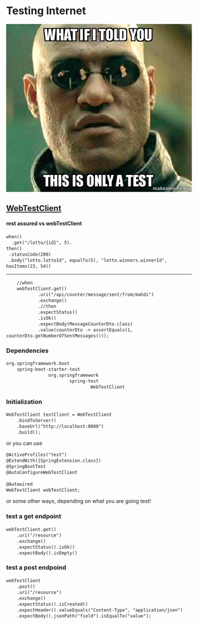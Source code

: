 # Testing Internet 
![Test](test.jpeg)

## [WebTestClient](https://www.baeldung.com/spring-5-webclient)

#### rest assured vs webTestClient
    when()
      .get("/lotto/{id}", 5).
    then()
     .statusCode(200)
     .body("lotto.lottoId", equalTo(5), "lotto.winners.winnerId", hasItems(23, 54))
-------------------------
        //when
        webTestClient.get()
                .uri("/api/counter/message/sent/from/mahdi")
                .exchange()
                .//then
                .expectStatus()
                .isOk()
                .expectBody(MessageCounterDto.class)
                .value(counterDto -> assertEquals(1, counterDto.getNumberOfSentMessages()));

### Dependencies
    org.springframework.boot
        spring-boot-starter-test
                    org.springframework
                            spring-test
                                    WebTestClient

### Initialization
    WebTestClient testClient = WebTestClient
        .bindToServer()
        .baseUrl("http://localhost:8080")
        .build();

or you can use
   
    @ActiveProfiles("test")
    @ExtendWith({SpringExtension.class})
    @SpringBootTest
    @AutoConfigureWebTestClient

    @Autowired
    WebTestClient webTestClient;

or some other ways, depending on what you are going test!

### test a get endpoint 
    webTestClient.get()
        .uri("/resource")
        .exchange()
        .expectStatus().isOk()
        .expectBody().isEmpty()  

### test a post endpoind 
    webTestClient
        .post()
        .uri("/resource")
        .exchange()
        .expectStatus().isCreated()
        .expectHeader().valueEquals("Content-Type", "application/json")
        .expectBody().jsonPath("field").isEqualTo("value");


[//]: # (webflux)
[//]: # (hot publisher vs cold publisher https://projectreactor.io/docs/core/release/reference/#reactor.hotCold)
[//]: # (defer vs just)
[//]: # (pure functions and side effects)

